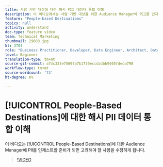 ```yaml
---
title: 사람 기반 대상에 대한 해시 PII 데이터 통합 이해
description: 이 비디오에서는 사람 기반 대상을 위한 Audience Manager에 PII를 인제스트할 준비가 되면 고려해야 하는 사항을 다룹니다.
feature: "People-based Destinations"
topics: null
activity: understand
doc-type: feature video
team: Technical Marketing
thumbnail: 29003.jpg
kt: 3701
role: "Business Practitioner, Developer, Data Engineer, Architect, Data Architect, Administrator, Leader"
level: Beginner
translation-type: tm+mt
source-git-commit: a7dc335e75697a7b1720eccdadbb9605fdeda798
workflow-type: tm+mt
source-wordcount: '73'
ht-degree: 0%

---
```



# [!UICONTROL People-Based Destinations]에 대한 해시 PII 데이터 통합 이해

이 비디오는 [!UICONTROL People-Based Destinations]에 대한 Audience Manager에 PII를 인제스트할 준비가 되면 고려해야 할 사항을 수정하게 됩니다.

>[!VIDEO](https://video.tv.adobe.com/v/29003/?quality=12)
